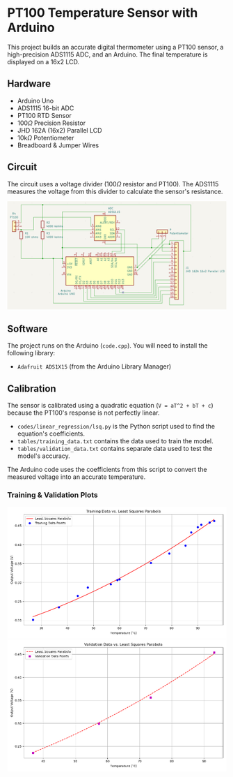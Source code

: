# PT100 Temperature Sensor with Arduino
This project builds an accurate digital thermometer using a PT100 sensor, a high-precision ADS1115 ADC, and an Arduino. The final temperature is displayed on a 16x2 LCD.

## Hardware
* Arduino Uno
* ADS1115 16-bit ADC
* PT100 RTD Sensor
* 100$\Omega$ Precision Resistor
* JHD 162A (16x2) Parallel LCD
* 10k$\Omega$ Potentiometer
* Breadboard & Jumper Wires

## Circuit
The circuit uses a voltage divider (100$\Omega$ resistor and PT100). The ADS1115 measures the voltage from this divider to calculate the sensor's resistance.

![Circuit Schematic](figs/circuit_schematic.png)

## Software
The project runs on the Arduino (`code.cpp`). You will need to install the following library:
* `Adafruit ADS1X15` (from the Arduino Library Manager)

## Calibration
The sensor is calibrated using a quadratic equation (`V = aT^2 + bT + c`) because the PT100's response is not perfectly linear.
* `codes/linear_regression/lsq.py` is the Python script used to find the equation's coefficients.
* `tables/training_data.txt` contains the data used to train the model.
* `tables/validation_data.txt` contains separate data used to test the model's accuracy.

The Arduino code uses the coefficients from this script to convert the measured voltage into an accurate temperature.

### Training & Validation Plots
![Training Data Plot](figs/training_data.png)
![Validation Data Plot](figs/validation_data.png)
